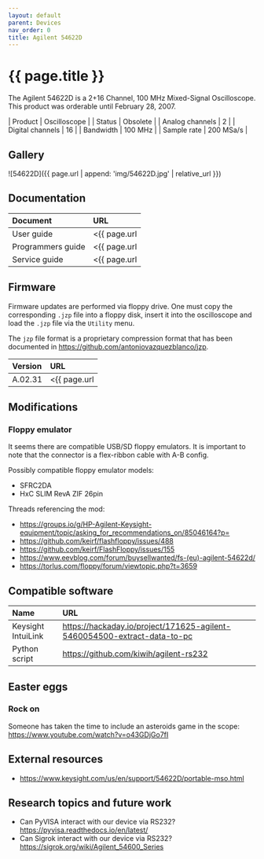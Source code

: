 ```yaml
---
layout: default
parent: Devices
nav_order: 0
title: Agilent 54622D
---
```


# {{ page.title }}

The Agilent 54622D is a 2+16 Channel, 100 MHz Mixed-Signal Oscilloscope. This product was orderable until February 28, 2007.

| Product           | Oscilloscope  |
| Status            | Obsolete      |
| Analog channels   | 2             |
| Digital channels  | 16            |
| Bandwidth         | 100 MHz       |
| Sample rate       | 200 MSa/s     |


## Gallery

![54622D]({{ page.url | append: 'img/54622D.jpg' | relative_url }})


## Documentation

| Document          | URL                                                                                   |
|:------------------|:--------------------------------------------------------------------------------------|
| User guide        | <{{ page.url | append: 'docs/User guide 9018-40677.pdf' | absolute_url }}>            |
| Programmers guide | <{{ page.url | append: 'docs/Programmers guide 9018-40679.pdf' | absolute_url }}>     |
| Service guide     | <{{ page.url | append: 'docs/Service guide 9018-40072.pdf' | absolute_url }}>         |


## Firmware

Firmware updates are performed via floppy drive. One must copy the corresponding `.jzp` file into a floppy disk, insert it into the oscilloscope and load the `.jzp` file via the `Utility` menu.

The `jzp` file format is a proprietary compression format that has been documented in <https://github.com/antoniovazquezblanco/jzp>.

| Version   | URL                                                                       |
|:----------|:--------------------------------------------------------------------------|
| A.02.31   | <{{ page.url | append: 'firmware/A.02.31/sys5462x.jzp' | absolute_url }}> |


## Modifications

### Floppy emulator

It seems there are compatible USB/SD floppy emulators. It is important to note that the connector is a flex-ribbon cable with A-B config.

Possibly compatible floppy emulator models:
* SFRC2DA
* HxC SLIM RevA ZIF 26pin

Threads referencing the mod:
* <https://groups.io/g/HP-Agilent-Keysight-equipment/topic/asking_for_recommendations_on/85046164?p=>
* <https://github.com/keirf/flashfloppy/issues/488>
* <https://github.com/keirf/FlashFloppy/issues/155>
* <https://www.eevblog.com/forum/buysellwanted/fs-(eu)-agilent-54622d/>
* <https://torlus.com/floppy/forum/viewtopic.php?t=3659>


## Compatible software

| Name                  | URL                                                                           |
|:----------------------|:------------------------------------------------------------------------------|
| Keysight IntuiLink    | <https://hackaday.io/project/171625-agilent-5460054500-extract-data-to-pc>    |
| Python script         | <https://github.com/kiwih/agilent-rs232>                                      |


## Easter eggs

### Rock on

Someone has taken the time to include an asteroids game in the scope: 
https://www.youtube.com/watch?v=o43GDjGo7fI


## External resources

* <https://www.keysight.com/us/en/support/54622D/portable-mso.html>


## Research topics and future work

* Can PyVISA interact with our device via RS232? <https://pyvisa.readthedocs.io/en/latest/>
* Can Sigrok interact with our device via RS232? <https://sigrok.org/wiki/Agilent_54600_Series>
